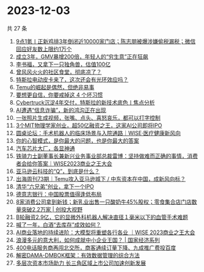 # 2023-12-03

共 27 条

<!-- BEGIN 36KR -->
<!-- 最后更新时间 2023-12-03 01:02:28 +0800 -->
1. [9点1氪丨正新鸡排3年倒闭近10000家门店；陈志朋被爆涉嫌偷税漏税；微信回应好友数上限约1万个](https://36kr.com/p/2542905198437897)
1. [成立3年，GMV暴增200倍，年轻人的“穷生意”正在狂飙](https://36kr.com/p/2542208466363910)
1. [李书福，又拿下一只独角兽，估值100亿](https://36kr.com/p/2543009758504712)
1. [曾风风火火的社区食堂，彻底凉了？](https://36kr.com/p/2542162180253444)
1. [特斯拉电动皮卡来了，这次还会有光环效应吗？](https://36kr.com/p/2542209447175688)
1. [Temu的崛起是偶然，但绝非易事](https://36kr.com/p/2542166751436679)
1. [要想更自信，你要戒掉这 4 个坏习惯](https://36kr.com/p/2519607518291715)
1. [Cybertruck沉淀4年交付，特斯拉的新技术底色丨焦点分析](https://36kr.com/p/2541770886718981)
1. [AI遭遇“信息诈骗”，新的鸿沟正在出现](https://36kr.com/p/2540537613574276)
1. [一张照片生成视频，张嘴、点头、喜怒哀乐，都可以打字控制](https://36kr.com/p/2543099800561414)
1. [3个MIT物理学家创业，超50亿融资之王，这家AI公司即将IPO](https://36kr.com/p/2542859753317897)
1. [圆桌论坛：手术机器人的临床场景与入院通路｜WISE·医疗健康新风向](https://36kr.com/p/2541727732704777)
1. [你的心智模式，是你最大的问题，也是你最大的答案](https://36kr.com/p/2541651857762055)
1. [汽车芯片大厂，各显神通](https://36kr.com/p/2542922984564485)
1. [铁骑力士副董事长兼新兴业务事业部总裁雷博：坚持做难而正确的事情，消费者会给你答案｜WISE2023商业之王大会](https://36kr.com/p/2538820310148868)
1. [亚马逊云科技的“Q”，到底是什么？](https://36kr.com/p/2542236989073156)
1. [出海周刊73期｜Temu攻入亚马逊城下 / 中东资本在中国，成新风向标？](https://36kr.com/p/2542113244866049)
1. [清华“六兄弟”创业，拿下一个IPO](https://36kr.com/p/2543103923267333)
1. [德意志银行：中国股票值得逢低布局](https://36kr.com/p/2542209344087809)
1. [8家消费公司拿到新钱；新乳业出售一只酸奶牛45%股权；零食集合店门店数量突破2.2万家 | 创投大视野](https://36kr.com/p/2540818169243401)
1. [B轮融资2.9亿，它的显微外科机器人解决直径１毫米以下的血管手术难题](https://36kr.com/p/2542860075673092)
1. [喊了一年，白酒“去库存”成效如何？](https://36kr.com/p/2542952188765699)
1. [AI商业落地的持续进阶：大模型将重塑各行各业 ｜WISE 2023商业之王大会](https://36kr.com/p/2542138063103491)
1. [浪漫多元的意大利，如何成就中小企业王国？ | 国家经济系列](https://36kr.com/p/2542825480939264)
1. [400电话服务商再闯北交所，商客通续订量下降、九成推广费投百度](https://36kr.com/p/2542242727501697)
1. [解密DAMA-DMBOK框架：有效数据管理的综合方法](https://36kr.com/p/2445167511361412)
1. [多层次资本市场助力 长三角区域上市公司加速创新发展](https://36kr.com/p/2543450143729413)
<!-- END 36KR -->